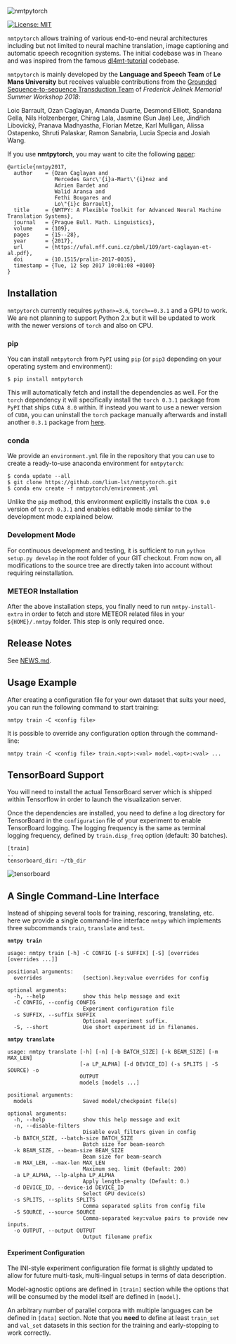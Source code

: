 ![nmtpytorch](https://github.com/lium-lst/nmtpytorch/blob/master/docs/logo.png?raw=true "nmtpytorch")

[![License: MIT](https://img.shields.io/badge/License-MIT-yellow.svg)](https://opensource.org/licenses/MIT)

`nmtpytorch` allows training of various end-to-end neural architectures including
but not limited to neural machine translation, image captioning and automatic
speech recognition systems. The initial codebase was in `Theano` and was
inspired from the famous [dl4mt-tutorial](https://github.com/nyu-dl/dl4mt-tutorial)
codebase.

`nmtpytorch` is mainly developed by the **Language and Speech Team** of **Le Mans University** but
receives valuable contributions from the [Grounded Sequence-to-sequence Transduction Team](https://github.com/srvk/jsalt-2018-grounded-s2s)
of *Frederick Jelinek Memorial Summer Workshop 2018*:

Loic Barrault, Ozan Caglayan, Amanda Duarte, Desmond Elliott, Spandana Gella, Nils Holzenberger,
Chirag Lala, Jasmine (Sun Jae) Lee, Jindřich Libovický, Pranava Madhyastha,
Florian Metze, Karl Mulligan, Alissa Ostapenko, Shruti Palaskar, Ramon Sanabria, Lucia Specia and Josiah Wang.

If you use **nmtpytorch**, you may want to cite the following [paper](https://ufal.mff.cuni.cz/pbml/109/art-caglayan-et-al.pdf):
```
@article{nmtpy2017,
  author    = {Ozan Caglayan and
               Mercedes Garc\'{i}a-Mart\'{i}nez and
               Adrien Bardet and
               Walid Aransa and
               Fethi Bougares and
               Lo\"{i}c Barrault},
  title     = {NMTPY: A Flexible Toolkit for Advanced Neural Machine Translation Systems},
  journal   = {Prague Bull. Math. Linguistics},
  volume    = {109},
  pages     = {15--28},
  year      = {2017},
  url       = {https://ufal.mff.cuni.cz/pbml/109/art-caglayan-et-al.pdf},
  doi       = {10.1515/pralin-2017-0035},
  timestamp = {Tue, 12 Sep 2017 10:01:08 +0100}
}
```

## Installation

`nmtpytorch` currently requires `python>=3.6`, `torch==0.3.1` and a GPU to work.
We are not planning to support Python 2.x but it will be updated to work with the
newer versions of `torch` and also on CPU.

### pip

You can install `nmtpytorch` from `PyPI` using `pip` (or `pip3` depending on your
operating system and environment):

```
$ pip install nmtpytorch
```

This will automatically fetch and install the dependencies as well. For the `torch`
dependency it will specifically install the `torch 0.3.1` package from `PyPI` that
ships `CUDA 8.0` within. If instead you want to use a newer version of `CUDA`,
you can uninstall the `torch` package manually afterwards and install another `0.3.1`
package from [here](https://pytorch.org/get-started/previous-versions/).

### conda

We provide an `environment.yml` file in the repository that you can use to create
a ready-to-use anaconda environment for `nmtpytorch`:

```
$ conda update --all
$ git clone https://github.com/lium-lst/nmtpytorch.git
$ conda env create -f nmtpytorch/environment.yml
```

Unlike the `pip` method, this environment explicitly installs the `CUDA 9.0`
version of `torch 0.3.1` and enables editable mode similar to the development
mode explained below.

### Development Mode

For continuous development and testing, it is sufficient to run `python setup.py develop`
in the root folder of your GIT checkout. From now on, all modifications to the source
tree are directly taken into account without requiring reinstallation.

### METEOR Installation

After the above installation steps, you finally need to run `nmtpy-install-extra`
in order to fetch and store METEOR related files in your `${HOME}/.nmtpy` folder.
This step is only required once.

## Release Notes

See [NEWS.md](NEWS.md).

## Usage Example

After creating a configuration file for your own dataset that suits your need,
you can run the following command to start training:

```
nmtpy train -C <config file>
```

It is possible to override any configuration option through the command-line:

```
nmtpy train -C <config file> train.<opt>:<val> model.<opt>:<val> ...
```

## TensorBoard Support

You will need to install the actual TensorBoard server which is shipped
within Tensorflow in order to launch the visualization server.

Once the dependencies are installed, you need to define a log directory for
TensorBoard in the `configuration` file of your experiment to enable
TensorBoard logging. The logging frequency is the same as terminal logging
frequency, defined by `train.disp_freq` option (default: 30 batches).

```
[train]
..
tensorboard_dir: ~/tb_dir
```

![tensorboard](https://github.com/lium-lst/nmtpytorch/blob/master/docs/tensorboard.png?raw=true "tensorboard")


## A Single Command-Line Interface

Instead of shipping several tools for training, rescoring, translating, etc.
here we provide a single command-line interface `nmtpy` which implements
three subcommands `train`, `translate` and `test`.

**`nmtpy train`**

```
usage: nmtpy train [-h] -C CONFIG [-s SUFFIX] [-S] [overrides [overrides ...]]

positional arguments:
  overrides             (section).key:value overrides for config

optional arguments:
  -h, --help            show this help message and exit
  -C CONFIG, --config CONFIG
                        Experiment configuration file
  -s SUFFIX, --suffix SUFFIX
                        Optional experiment suffix.
  -S, --short           Use short experiment id in filenames.
```

**`nmtpy translate`**
```
usage: nmtpy translate [-h] [-n] [-b BATCH_SIZE] [-k BEAM_SIZE] [-m MAX_LEN]
                       [-a LP_ALPHA] [-d DEVICE_ID] (-s SPLITS | -S SOURCE) -o
                       OUTPUT
                       models [models ...]

positional arguments:
  models                Saved model/checkpoint file(s)

optional arguments:
  -h, --help            show this help message and exit
  -n, --disable-filters
                        Disable eval_filters given in config
  -b BATCH_SIZE, --batch-size BATCH_SIZE
                        Batch size for beam-search
  -k BEAM_SIZE, --beam-size BEAM_SIZE
                        Beam size for beam-search
  -m MAX_LEN, --max-len MAX_LEN
                        Maximum seq. limit (Default: 200)
  -a LP_ALPHA, --lp-alpha LP_ALPHA
                        Apply length-penalty (Default: 0.)
  -d DEVICE_ID, --device-id DEVICE_ID
                        Select GPU device(s)
  -s SPLITS, --splits SPLITS
                        Comma separated splits from config file
  -S SOURCE, --source SOURCE
                        Comma-separated key:value pairs to provide new inputs.
  -o OUTPUT, --output OUTPUT
                        Output filename prefix
```

#### Experiment Configuration

The INI-style experiment configuration file format is slightly updated to
allow for future multi-task, multi-lingual setups in terms of data description.

Model-agnostic options are defined in `[train]` section while the options
that will be consumed by the model itself are defined in `[model]`.

An arbitrary number of parallel corpora with multiple languages can be defined
in `[data]` section. Note that you **need** to define at least
`train_set` and `val_set` datasets in this section for the training and
early-stopping to work correctly.

